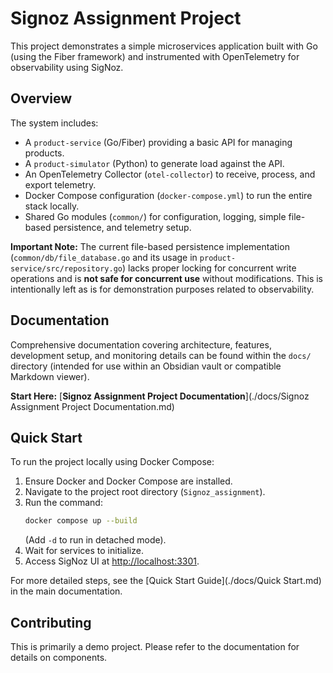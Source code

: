 # Signoz Assignment Project

This project demonstrates a simple microservices application built with Go (using the Fiber framework) and instrumented with OpenTelemetry for observability using SigNoz.

## Overview

The system includes:
*   A `product-service` (Go/Fiber) providing a basic API for managing products.
*   A `product-simulator` (Python) to generate load against the API.
*   An OpenTelemetry Collector (`otel-collector`) to receive, process, and export telemetry.
*   Docker Compose configuration (`docker-compose.yml`) to run the entire stack locally.
*   Shared Go modules (`common/`) for configuration, logging, simple file-based persistence, and telemetry setup.

**Important Note:** The current file-based persistence implementation (`common/db/file_database.go` and its usage in `product-service/src/repository.go`) lacks proper locking for concurrent write operations and is **not safe for concurrent use** without modifications. This is intentionally left as is for demonstration purposes related to observability.

## Documentation

Comprehensive documentation covering architecture, features, development setup, and monitoring details can be found within the `docs/` directory (intended for use within an Obsidian vault or compatible Markdown viewer).

**Start Here:** [**Signoz Assignment Project Documentation**](./docs/Signoz Assignment Project Documentation.md)

## Quick Start

To run the project locally using Docker Compose:

1.  Ensure Docker and Docker Compose are installed.
2.  Navigate to the project root directory (`Signoz_assignment`).
3.  Run the command:
    ```bash
    docker compose up --build
    ```
    (Add `-d` to run in detached mode).
4.  Wait for services to initialize.
5.  Access SigNoz UI at [http://localhost:3301](http://localhost:3301).

For more detailed steps, see the [Quick Start Guide](./docs/Quick Start.md) in the main documentation.

## Contributing

This is primarily a demo project. Please refer to the documentation for details on components. 